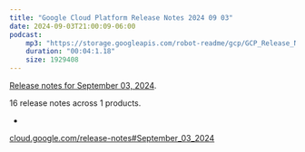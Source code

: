 ```yaml
---
title: "Google Cloud Platform Release Notes 2024 09 03"
date: 2024-09-03T21:00:09-06:00
podcast:
    mp3: "https://storage.googleapis.com/robot-readme/gcp/GCP_Release_Notes_2024_09_03_en-US.mp3"
    duration: "00:04:1.18"
    size: 1929408
---
```

[Release notes for September 03, 2024](https://cloud.google.com/release-notes#September_03_2024).

16 release notes across 1 products.

* 


[cloud.google.com/release-notes#September_03_2024](https://cloud.google.com/release-notes#September_03_2024)
